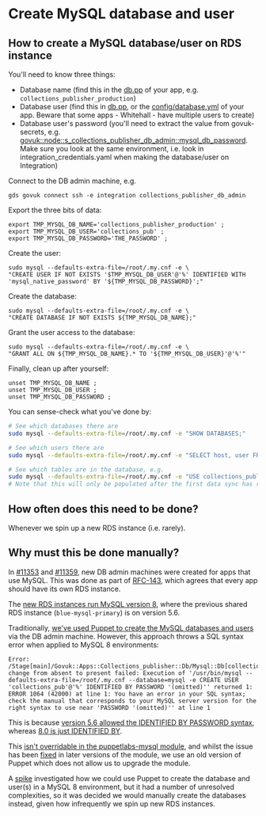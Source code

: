 # Create MySQL database and user

## How to create a MySQL database/user on RDS instance

You'll need to know three things:

- Database name (find this in the [db.pp](https://github.com/alphagov/govuk-puppet/blob/31239642dfa7f8ba3984597f8242b9259a0e64f3/modules/govuk/manifests/apps/collections_publisher/db.pp#L5) of your app, e.g. `collections_publisher_production`)
- Database user (find this in [db.pp](https://github.com/alphagov/govuk-puppet/blob/31239642dfa7f8ba3984597f8242b9259a0e64f3/modules/govuk/manifests/apps/collections_publisher/db.pp#L6), or the [config/database.yml](https://github.com/alphagov/collections-publisher/blob/e77c397cef35865aa5198f41e463f2bb7f8e688c/config/database.yml#L4) of your app. Beware that some apps - Whitehall - have multiple users to create)
- Database user's password (you'll need to extract the value from govuk-secrets, e.g. [govuk::node::s_collections_publisher_db_admin::mysql_db_password](https://github.com/alphagov/govuk-secrets/blob/5981ef269e3e9be50a03c56e81ac530c8973d7b7/puppet_aws/hieradata/integration_credentials.yaml#L89). Make sure you look at the same environment, i.e. look in integration_credentials.yaml when making the database/user on Integration)

Connect to the DB admin machine, e.g.

```
gds govuk connect ssh -e integration collections_publisher_db_admin
```

Export the three bits of data:

```
export TMP_MYSQL_DB_NAME='collections_publisher_production' ;
export TMP_MYSQL_DB_USER='collections_pub' ;
export TMP_MYSQL_DB_PASSWORD='THE_PASSWORD' ;
```

Create the user:

```
sudo mysql --defaults-extra-file=/root/.my.cnf -e \
"CREATE USER IF NOT EXISTS '$TMP_MYSQL_DB_USER'@'%' IDENTIFIED WITH 'mysql_native_password' BY '${TMP_MYSQL_DB_PASSWORD}';"
```

Create the database:

```
sudo mysql --defaults-extra-file=/root/.my.cnf -e \
"CREATE DATABASE IF NOT EXISTS ${TMP_MYSQL_DB_NAME};"
```

Grant the user access to the database:

```
sudo mysql --defaults-extra-file=/root/.my.cnf -e \
"GRANT ALL ON ${TMP_MYSQL_DB_NAME}.* TO '${TMP_MYSQL_DB_USER}'@'%'"
```

Finally, clean up after yourself:

```
unset TMP_MYSQL_DB_NAME ;
unset TMP_MYSQL_DB_USER ;
unset TMP_MYSQL_DB_PASSWORD ;
```

You can sense-check what you've done by:

```sh
# See which databases there are
sudo mysql --defaults-extra-file=/root/.my.cnf -e "SHOW DATABASES;"

# See which users there are
sudo mysql --defaults-extra-file=/root/.my.cnf -e "SELECT host, user FROM mysql.user;"

# See which tables are in the database, e.g.
sudo mysql --defaults-extra-file=/root/.my.cnf -e "USE collections_publisher_sproduction; SHOW TABLES;"
# Note that this will only be populated after the first data sync has run.
```

## How often does this need to be done?

Whenever we spin up a new RDS instance (i.e. rarely).

## Why must this be done manually?

In [#11353](https://github.com/alphagov/govuk-puppet/pull/11353) and [#11359](https://github.com/alphagov/govuk-puppet/pull/11359), new DB admin machines were created for apps that use MySQL. This was done as part of [RFC-143](https://github.com/alphagov/govuk-rfcs/blob/main/rfc-143-split-database-instances.md), which agrees that every app should have its own RDS instance.

The [new RDS instances run MySQL version 8](https://github.com/alphagov/govuk-aws-data/blob/3445857dc7afd6644f4e5ccae5c5c6168e9b7281/data/app-govuk-rds/integration/common.tfvars#L47), where the previous shared RDS instance (`blue-mysql-primary`) is on version 5.6.

Traditionally, [we've used Puppet to create the MySQL databases and users](https://github.com/alphagov/govuk-puppet/blob/33dd118f4a37340b402839d790686098f1aac23a/modules/govuk/manifests/node/s_db_admin.pp) via the DB admin machine. However, this approach throws a SQL syntax error when applied to MySQL 8 environments:

```
Error: /Stage[main]/Govuk::Apps::Collections_publisher::Db/Mysql::Db[collections_publisher_production]/Mysql_user[collections_pub@%]/ensure: change from absent to present failed: Execution of '/usr/bin/mysql --defaults-extra-file=/root/.my.cnf --database=mysql -e CREATE USER 'collections_pub'@'%' IDENTIFIED BY PASSWORD '(omitted)'' returned 1: ERROR 1064 (42000) at line 1: You have an error in your SQL syntax; check the manual that corresponds to your MySQL server version for the right syntax to use near 'PASSWORD '(omitted)'' at line 1
```

This is because [version 5.6 allowed the IDENTIFIED BY PASSWORD syntax](https://dev.mysql.com/doc/refman/5.6/en/create-user.html), whereas [8.0 is just IDENTIFIED BY](https://dev.mysql.com/doc/refman/8.0/en/create-user.html).

This [isn't overridable in the puppetlabs-mysql module](https://github.com/puppetlabs/puppetlabs-mysql/blob/a48069e89a4c06abccbb3595d2c782c7cd6e3254/lib/puppet/provider/mysql_user/mysql.rb#L66-L78), and whilst the issue has been [fixed](https://github.com/puppetlabs/puppetlabs-mysql/pull/1092) in later versions of the module, we use an old version of Puppet which does not allow us to upgrade the module.

A [spike](https://github.com/alphagov/govuk-puppet/pull/11373) investigated how we could use Puppet to create the database and user(s) in a MySQL 8 environment, but it had a number of unresolved complexities, so it was decided we would manually create the databases instead, given how infrequently we spin up new RDS instances.
